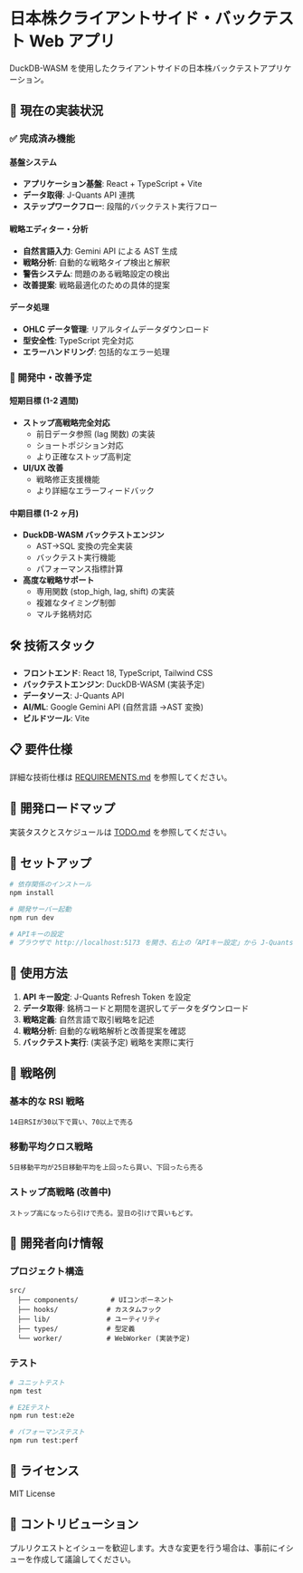 # 日本株クライアントサイド・バックテスト Web アプリ

DuckDB-WASM を使用したクライアントサイドの日本株バックテストアプリケーション。

## 🚀 現在の実装状況

### ✅ 完成済み機能

#### 基盤システム

- **アプリケーション基盤**: React + TypeScript + Vite
- **データ取得**: J-Quants API 連携
- **ステップワークフロー**: 段階的バックテスト実行フロー

#### 戦略エディター・分析

- **自然言語入力**: Gemini API による AST 生成
- **戦略分析**: 自動的な戦略タイプ検出と解釈
- **警告システム**: 問題のある戦略設定の検出
- **改善提案**: 戦略最適化のための具体的提案

#### データ処理

- **OHLC データ管理**: リアルタイムデータダウンロード
- **型安全性**: TypeScript 完全対応
- **エラーハンドリング**: 包括的なエラー処理

### 🚧 開発中・改善予定

#### 短期目標 (1-2 週間)

- **ストップ高戦略完全対応**
  - 前日データ参照 (lag 関数) の実装
  - ショートポジション対応
  - より正確なストップ高判定
- **UI/UX 改善**
  - 戦略修正支援機能
  - より詳細なエラーフィードバック

#### 中期目標 (1-2 ヶ月)

- **DuckDB-WASM バックテストエンジン**
  - AST→SQL 変換の完全実装
  - バックテスト実行機能
  - パフォーマンス指標計算
- **高度な戦略サポート**
  - 専用関数 (stop_high, lag, shift) の実装
  - 複雑なタイミング制御
  - マルチ銘柄対応

## 🛠️ 技術スタック

- **フロントエンド**: React 18, TypeScript, Tailwind CSS
- **バックテストエンジン**: DuckDB-WASM (実装予定)
- **データソース**: J-Quants API
- **AI/ML**: Google Gemini API (自然言語 →AST 変換)
- **ビルドツール**: Vite

## 📋 要件仕様

詳細な技術仕様は [REQUIREMENTS.md](./REQUIREMENTS.md) を参照してください。

## 🎯 開発ロードマップ

実装タスクとスケジュールは [TODO.md](./TODO.md) を参照してください。

## 🚀 セットアップ

```bash
# 依存関係のインストール
npm install

# 開発サーバー起動
npm run dev

# APIキーの設定
# ブラウザで http://localhost:5173 を開き、右上の「APIキー設定」から J-Quants Refresh Token を設定
```

## 📖 使用方法

1. **API キー設定**: J-Quants Refresh Token を設定
2. **データ取得**: 銘柄コードと期間を選択してデータをダウンロード
3. **戦略定義**: 自然言語で取引戦略を記述
4. **戦略分析**: 自動的な戦略解析と改善提案を確認
5. **バックテスト実行**: (実装予定) 戦略を実際に実行

## 🎯 戦略例

### 基本的な RSI 戦略

```
14日RSIが30以下で買い、70以上で売る
```

### 移動平均クロス戦略

```
5日移動平均が25日移動平均を上回ったら買い、下回ったら売る
```

### ストップ高戦略 (改善中)

```
ストップ高になったら引けで売る。翌日の引けで買いもどす。
```

## 🔧 開発者向け情報

### プロジェクト構造

```
src/
  ├── components/        # UIコンポーネント
  ├── hooks/            # カスタムフック
  ├── lib/              # ユーティリティ
  ├── types/            # 型定義
  └── worker/           # WebWorker (実装予定)
```

### テスト

```bash
# ユニットテスト
npm test

# E2Eテスト
npm run test:e2e

# パフォーマンステスト
npm run test:perf
```

## 📝 ライセンス

MIT License

## 🤝 コントリビューション

プルリクエストとイシューを歓迎します。大きな変更を行う場合は、事前にイシューを作成して議論してください。
